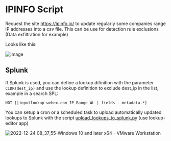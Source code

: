 # IPINFO Script

Request the site https://ipinfo.io/ to update regularly some companies range IP addresses into a csv file.
This can be use for detection rule exclusions (Data exfiltration for example)

Looks like this:

![image](https://user-images.githubusercontent.com/75267080/209302294-0bc14014-e5b2-4378-856a-13a90d304a9b.png)

## Splunk 

If Splunk is used, you can define a lookup difinition with the parameter `CIDR(dest_ip)` and use the lookup definition to exclude dest_ip in the list, example in a search SPL:

`NOT [|inputlookup webex.com_IP_Range_WL | fields - metadata.*]`

You can setup a cron or a scheduled task to upload automatically updated lookups to Splunk with the script [upload_lookups_to_splunk.py](https://github.com/mthcht/lookup-editor_scripts#upload_lookups_to_splunkpy) (use lookup-editor app)

![2022-12-24 08_37_55-Windows 10 and later x64 - VMware Workstation](https://user-images.githubusercontent.com/75267080/209426409-1c3749a9-f504-4f74-b292-a9ecdebf6ed2.png)
